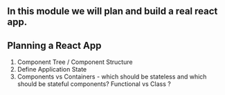 ## In this module we will plan and build a real react app.

## Planning a React App
1. Component Tree / Component Structure
2. Define Application State
3. Components vs Containers - which should be stateless and which should be stateful components? Functional vs Class ?





